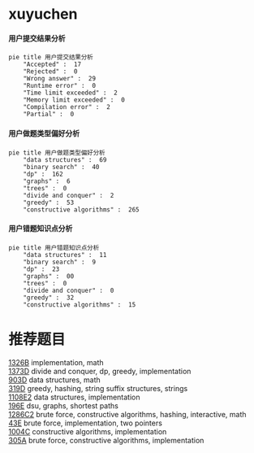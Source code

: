 # xuyuchen

<!-- tabs:start -->



#### **用户提交结果分析**

```mermaid
pie title 用户提交结果分析
    "Accepted" :  17
    "Rejected" :  0
    "Wrong answer" :  29
    "Runtime error" :  0
    "Time limit exceeded" :  2
    "Memory limit exceeded" :  0
    "Compilation error" :  2
    "Partial" :  0
```

#### **用户做题类型偏好分析**

```mermaid
pie title 用户做题类型偏好分析
    "data structures" :  69
    "binary search" :  40
    "dp" :  162
    "graphs" :  6
    "trees" :  0
    "divide and conquer" :  2
    "greedy" :  53
    "constructive algorithms" :  265
```
#### **用户错题知识点分析**

```mermaid
pie title 用户错题知识点分析
    "data structures" :  11
    "binary search" :  9
    "dp" :  23
    "graphs" :  00
    "trees" :  0
    "divide and conquer" :  0
    "greedy" :  32
    "constructive algorithms" :  15
```



<!-- tabs:end -->
# 推荐题目
[1326B](https://codeforces.com/contest/1326/problem/B)		implementation,
                        math		  
[1373D](https://codeforces.com/contest/1373/problem/D)		divide and conquer,
                        dp,
                        greedy,
                        implementation		  
[903D](https://codeforces.com/contest/903/problem/D)		data structures,
                        math		  
[319D](https://codeforces.com/contest/319/problem/D)		greedy,
                        hashing,
                        string suffix structures,
                        strings		  
[1108E2](https://codeforces.com/contest/1108E/problem/2)		data structures,
                        implementation		  
[196E](https://codeforces.com/contest/196/problem/E)		dsu,
                        graphs,
                        shortest paths		  
[1286C2](https://codeforces.com/contest/1286C/problem/2)		brute force,
                        constructive algorithms,
                        hashing,
                        interactive,
                        math		  
[43E](https://codeforces.com/contest/43/problem/E)		brute force,
                        implementation,
                        two pointers		  
[1004C](https://codeforces.com/contest/1004/problem/C)		constructive algorithms,
                        implementation		  
[305A](https://codeforces.com/contest/305/problem/A)		brute force,
                        constructive algorithms,
                        implementation		  
